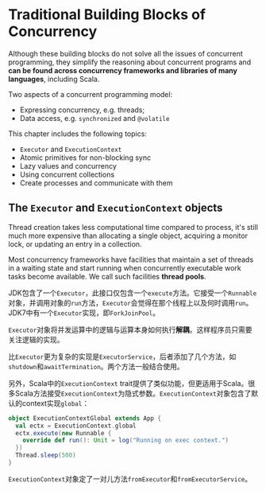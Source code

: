 # Traditional Building Blocks of Concurrency

Although these building blocks do not solve all the issues of concurrent programming, they simplify the reasoning about concurrent programs and **can be found across concurrency frameworks and libraries of many languages**, including Scala.

Two aspects of a concurrent programming model:

* Expressing concurrency, e.g. threads;
* Data access, e.g. `synchronized` and `@volatile`

This chapter includes the following topics:

* `Executor` and `ExecutionContext`
* Atomic primitives for non-blocking sync
* Lazy values and concurrency
* Using concurrent collections
* Create processes and communicate with them

## The `Executor` and `ExecutionContext` objects

Thread creation takes less computational time compared to process, it's still much more expensive than allocating a single object, acquiring a monitor lock, or updating an entry in a collection.

Most concurrency frameworks have facilities that maintain a set of threads in a waiting state and start running when concurrently executable work tasks become available. We call such facilities **thread pools**.

JDK包含了一个`Executor`，此接口仅包含一个`execute`方法。它接受一个`Runnable`对象，并调用对象的`run`方法，`Executor`会觉得在那个线程上以及何时调用`run`。JDK7中有一个`Executor`实现，即`ForkJoinPool`。

`Executor`对象将并发运算中的逻辑与运算本身如何执行**解耦**。这样程序员只需要关注逻辑的实现。

比`Executor`更为复杂的实现是`ExecutorService`，后者添加了几个方法，如`shutdown`和`awaitTermination`。两个方法一般结合使用。

另外，Scala中的`ExecutionContext` trait提供了类似功能，但更适用于Scala。很多Scala方法接受`ExecutionContext`为隐式参数。`ExecutionContext`对象包含了默认的context实现`global`：

```scala
object ExecutionContextGlobal extends App {
  val ectx = ExecutionContext.global
  ectx.execute(new Runnable {
    override def run(): Unit = log("Running on exec context.")
  })
  Thread.sleep(500)
}
```

`ExecutionContext`对象定了一对儿方法`fromExecutor`和`fromExecutorService`。

